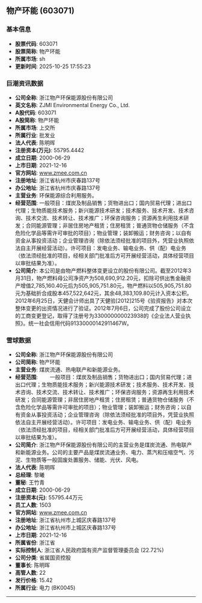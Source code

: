 ## 物产环能 (603071)

### 基本信息

- **股票代码**: 603071
- **股票简称**: 物产环能
- **所属市场**: sh
- **更新时间**: 2025-10-25 17:55:23

### 巨潮资讯数据

- **公司全称**: 浙江物产环保能源股份有限公司
- **英文名称**: ZJMI Environmental Energy Co., Ltd.
- **A股代码**: 603071
- **A股简称**: 物产环能
- **所属市场**: 上交所
- **所属行业**: 批发业
- **法人代表**: 陈明晖
- **注册资本(万元)**: 55795.4442
- **成立日期**: 2000-06-29
- **上市日期**: 2021-12-16
- **官方网站**: www.zmee.com.cn
- **注册地址**: 浙江省杭州市庆春路137号
- **办公地址**: 浙江省杭州市庆春路137号
- **主营业务**: 环保能源综合利用服务。
- **经营范围**: 一般项目：煤炭及制品销售；货物进出口；国内贸易代理；进出口代理；生物质能技术服务；新兴能源技术研发；技术服务、技术开发、技术咨询、技术交流、技术转让、技术推广；环保咨询服务；资源再生利用技术研发；合同能源管理；非居住房地产租赁；住房租赁；普通货物仓储服务（不含危险化学品等需许可审批的项目）；物业管理；装卸搬运；财务咨询；以自有资金从事投资活动；企业管理咨询（除依法须经批准的项目外，凭营业执照依法自主开展经营活动）。许可项目：发电业务、输电业务、供（配）电业务（依法须经批准的项目，经相关部门批准后方可开展经营活动，具体经营项目以审批结果为准）。
- **公司简介**: 本公司是由物产燃料整体变更设立的股份有限公司。截至2012年3月31日，物产燃料母公司净资产为508,690,912.20元，扣除可供出售金融资产增值2,785,160.40元后为505,905,751.80元，物产燃料以505,905,751.80元为基础折合成股本457,522,642元，其余48,383,109.80元计入资本公积。2012年6月25日，天健会计师出具了天健验[2012]215号《验资报告》对本次整体变更的出资情况进行了验证。2012年7月6日，公司完成了股份公司设立的工商变更登记，取得了注册号为330000000023938的《企业法人营业执照》。统一社会信用代码91330000142911467W。

### 雪球数据

- **公司全称**: 浙江物产环保能源股份有限公司
- **公司简称**: 物产环能
- **主营业务**: 煤炭流通、热电联产和新能源业务。
- **经营范围**: 　　一般项目：煤炭及制品销售；货物进出口；国内贸易代理；进出口代理；生物质能技术服务；新兴能源技术研发；技术服务、技术开发、技术咨询、技术交流、技术转让、技术推广；环保咨询服务；资源再生利用技术研发；合同能源管理；非居住房地产租赁；住房租赁；普通货物仓储服务（不含危险化学品等需许可审批的项目）；物业管理；装卸搬运；财务咨询；以自有资金从事投资活动；企业管理咨询（除依法须经批准的项目外，凭营业执照依法自主开展经营活动）。许可项目：发电业务、输电业务、供（配）电业务（依法须经批准的项目，经相关部门批准后方可开展经营活动，具体经营项目以审批结果为准）。
- **公司简介**: 浙江物产环保能源股份有限公司的主营业务是煤炭流通、热电联产和新能源业务。公司的主要产品是煤炭流通业务、电力、蒸汽和压缩空气、污泥、生物质等一般固废处置服务、储能、光伏、风电。
- **法人代表**: 陈明晖
- **总经理**: 黎曦
- **董秘**: 王竹青
- **成立日期**: 2000-06-29
- **注册资本(元)**: 55795.44万元
- **员工人数**: 1503
- **官方网站**: www.zmee.com.cn
- **注册地址**: 浙江省杭州市上城区庆春路137号
- **办公地址**: 浙江省杭州市上城区庆春路137号
- **上市日期**: 2021-12-16
- **所属省份**: 浙江省
- **实际控制人**: 浙江省人民政府国有资产监督管理委员会 (22.72%)
- **公司分类**: 省属国资控股
- **董事长**: 陈明晖
- **高管人数**: 22
- **发行价格**: 15.42
- **所属行业**: 电力 (BK0045)

---